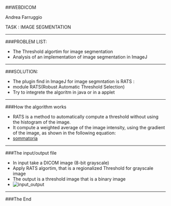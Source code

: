 ##WEBDICOM

Andrea Farruggio

TASK : IMAGE SEGMENTATION

- - -

###PROBLEM LIST:

- The Threshold algortim for image segmentation
- Analysis of an implementation of image segmentation in ImageJ

- - -

###SOLUTION:

- The plugin find in ImageJ for image segmntation is RATS :
 - module RATS(Robust Automatic Threshold Selection)
- Try to integrete the algoritm in java or in a applet

- - -

###How the algorithm works

 - RATS is a method to automatically compute a threshold without using the histogram of the image. 
 - It compute a weighted average of the image intensity, using the gradient of the image, as shown in the following equation:
 - [sommatoria](https://github.com/cvdlab-cg/442999/progetto/immagini/sommatoria.png )



- - -

###The input/output file
 - In input take a DICOM image (8-bit grayscale)
 - Apply RATS algortim, that is a regionalized Threshold for grayscale image 
 - The output is a threshold image that is a binary image 
 - ![input_output](https://github.com/cvdlab-cg/442999/blob/master/progetto/immagini/input_output.jpg)

 - - -
 
 ###The End
